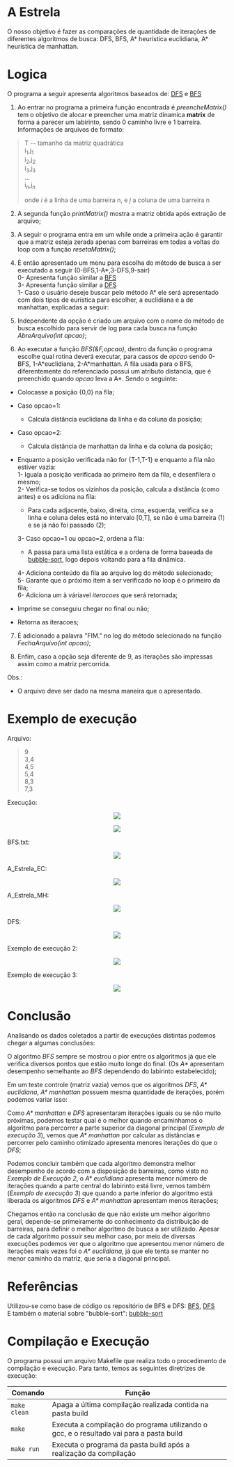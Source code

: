 # A Estrela
O nosso objetivo é fazer as comparações de quantidade de iterações de diferentes algoritmos de busca: DFS, BFS, A* heurística euclidiana, A* heurística de manhattan.
# Logica
O programa a seguir apresenta algoritmos baseados de: [DFS](https://github.com/pablossousa/DFS) e [BFS](https://github.com/Couto1411/BFS_2DArray)

1) Ao entrar no programa a primeira função encontrada é *preencheMatrix()* tem o objetivo de alocar e preencher uma matriz dinamica **matrix** de forma a parecer um labirinto, sendo 0 caminho livre e 1 barreira. Informações de arquivos de formato:
>T -- tamanho da matriz quadrática     
>i<sub>1</sub>,j<sub>1</sub>       
>i<sub>2</sub>,j<sub>2</sub>          
>i<sub>3</sub>,j<sub>3</sub>       
>...       
>i<sub>n</sub>,j<sub>n</sub>      
>        
>onde *i* é a linha de uma barreira n, e *j* a coluna de uma barreira n       

2) A segunda função *printMatrix()* mostra a matriz obtida após extração de arquivo;      

3) A seguir o programa entra em um while onde a primeira ação é garantir que a matriz esteja zerada apenas com barreiras em todas a voltas do loop com a função *resetaMatrix()*;       

4) É então apresentado um menu para escolha do método de busca a ser executado a seguir (0-BFS,1-A*,3-DFS,9-sair)        
	0- Apresenta função similar a [BFS](https://github.com/Couto1411/BFS_2DArray)       
	3- Apresenta função similar a [DFS](https://github.com/pablossousa/DFS)       
	1- Caso o usuário deseje buscar pelo método A* ele será apresentado com dois tipos de eurística para escolher, a euclidiana e a de manhattan, explicadas a seguir:     

5) Independente da opção é criado um arquivo com o nome do método de busca escolhido para servir de log para cada busca na função *AbreArquivo(int opcao)*;

6) Ao executar a função *BFS(&F,opcao)*, dentro da função o programa escolhe qual rotina deverá executar, para cassos de *opcao* sendo 0-BFS, 1-A\*euclidiana, 2-A\*manhattan. A fila usada para o BFS, diferentemente do referenciado possui um atributo distancia, que é preenchido quando *opcao* leva a A*. Sendo o seguinte:   
- Colocasse a posição {0,0} na fila;  
- Caso opcao=1:      
	- Calcula distância euclidiana da linha e da coluna da posição;      
- Caso opcao=2:       
	- Calcula distância de manhattan da linha e da coluna da posição;      
- Enquanto a posição verificada não for {T-1,T-1} e enquanto a fila não estiver vazia:       
  1- Iguala a posição verificada ao primeiro item da fila, e desenfilera o mesmo;        
  2- Verifica-se todos os vizinhos da posição, calcula a distância (como antes) e os adiciona na fila:       
    - Para cada adjacente, baixo, direita, cima, esquerda, verifica se a linha e coluna deles está no intervalo [0,T], se não é uma barreira (1) e se já não foi passado (2);    

  3- Caso opcao=1 ou opcao=2, ordena a fila:       
    - A passa para uma lista estática e a ordena de forma baseada de [bubble-sort](https://www.geeksforgeeks.org/bubble-sort/), logo depois voltando para a fila dinâmica.
	
  4- Adiciona conteúdo da fila ao arquivo log do método selecionado;        
  5- Garante que o próximo item a ser verificado no loop é o primeiro da fila;        
  6- Adiciona um à váriavel *iteracoes* que será retornada;      
  
- Imprime se conseguiu chegar no final ou não;     
- Retorna as iteracoes;

7) É adicionado a palavra "FIM." no log do método selecionado na função *FechaArquivo(int opcao)*;

8) Enfim, caso a opção seja diferente de 9, as iterações são impressas assim como a matriz percorrida.

Obs.:    
- O arquivo deve ser dado na mesma maneira que o apresentado.
# Exemplo de execução
Arquivo:
>9    
>3,4     
>4,5    
>5,4    
>8,3    
>7,3  

Execução:
</p>
<p align="center">
	<img src="imgs/comeco_exec_a.jpg"/> 
</p>       
</p>
<p align="center">
	<img src="imgs/exemplo_exec_a.jpg"/> 
</p> 

BFS.txt:     
<p align="center">
	<img src="imgs/bfs.jpg"/> 
</p>
A_Estrela_EC:      
<p align="center">
	<img src="imgs/aec.jpg"/> 
</p>
A_Estrela_MH:      
<p align="center">
	<img src="imgs/amh.jpg"/> 
</p>
DFS:      
<p align="center">
	<img src="imgs/dfs.jpg"/> 
</p>
Exemplo de execução 2:     
</p>
<p align="center">
	<img src="imgs/exemplo_exec_a2.jpg"/> 
</p>   
Exemplo de execução 3:     
</p>
<p align="center">
	<img src="imgs/exemplo_exec_a3.jpg"/> 
</p>    

# Conclusão     

Analisando os dados coletados a partir de execuções distintas podemos chegar a algumas conclusões:     
      
O algoritmo *BFS* sempre se mostrou o pior entre os algoritmos já que ele verifica diversos pontos que estão muito longe do final. (Os *A\** apresentam desempenho semelhante ao *BFS* dependendo do labirinto estabelecido);         

Em um teste controle (matriz vazia) vemos que os algoritmos *DFS*, *A\* euclidiana*, *A\* manhattan* possuem mesma quantidade de iterações, porém podemos variar isso:     
    
Como *A\* manhattan* e *DFS* apresentaram iterações iguais ou se não muito próximas, podemos testar qual é o melhor quando encaminhamos o algoritmo para percorrer a parte superior da diagonal principal (*Exemplo de execução 3*), vemos que *A\* manhattan* por calcular as distâncias e percorrer pelo caminho otimizado apresenta menores iterações do que o *DFS*;      
     
Podemos concluir também que cada algoritmo demonstra melhor desempenho de acordo com a disposição de barreiras, como visto no *Exemplo de Execução 2*, o *A\* euclidiana* apresenta menor número de iterações quando a parte central do labirinto está livre, vemos também (*Exemplo de execução 3*) que quando a parte inferior do algoritmo está liberada os algoritmos *DFS* e *A\* manhattan* apresentam menos iterações;      
       
Chegamos então na conclusão de que não existe um melhor algoritmo geral, depende-se primeiramente do conhecimento da distribuição de barreiras, para definir o melhor algoritmo de busca a ser utilizado. Apesar de cada algoritmo possuir seu melhor caso, por meio de diversas execuções podemos ver que o algoritmo que apresentou menor número de iterações mais vezes foi o *A\* euclidiana*, já que ele tenta se manter no menor caminho da matriz, que seria a diagonal principal.    

# Referências

Utilizou-se como base de código os repositório de BFS e DFS: [BFS](https://github.com/Couto1411/BFS_2DArray), [DFS](https://github.com/pablossousa/DFS)             
E também o material sobre "bubble-sort": [bubble-sort](https://www.geeksforgeeks.org/bubble-sort/) 

# Compilação e Execução

O programa possui um arquivo Makefile que realiza todo o procedimento de compilação e execução. Para tanto, temos as seguintes diretrizes de execução:


| Comando                |  Função                                                                                           |                     
| -----------------------| ------------------------------------------------------------------------------------------------- |
|  `make clean`          | Apaga a última compilação realizada contida na pasta build                                        |
|  `make`                | Executa a compilação do programa utilizando o gcc, e o resultado vai para a pasta build           |
|  `make run`            | Executa o programa da pasta build após a realização da compilação                                 |
